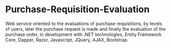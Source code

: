 # Purchase-Requisition-Evaluation
Web service oriented to the evaluations of purchase requisitions, by levels of users, 
later the purchase request is made 
and finally the evaluation of the purchase order, 
in development with .NET technologies, Entity Framework Core, Dapper, Razor, Javascript, JQuery, AJAX, Bootstrap.

